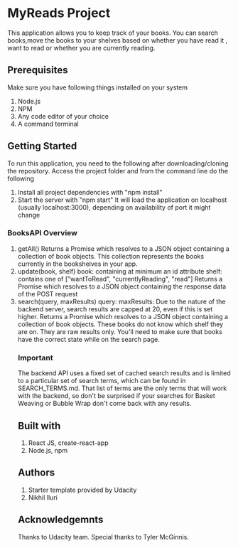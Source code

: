 # MyReads Project

This application allows you to keep track of your books. You can search books,move the books to your shelves based on whether you have read it , want to read or whether you are currently reading.

## Prerequisites

Make sure you have following things installed on your system
1) Node.js
2) NPM
3) Any code editor of your choice
4) A command terminal

## Getting Started

To run this application, you need to the following after downloading/cloning the repository.
Access the project folder and from the command line do the following
1) Install all project dependencies with "npm install"
2) Start the server with "npm start"
It will load the application on localhost (usually localhost:3000), depending on availability of port it might change

### BooksAPI Overview

1) getAll()
   Returns a Promise which resolves to a JSON object containing a collection of book objects.
   This collection represents the books currently in the bookshelves in your app.
2) update(book, shelf)
   book: <Object> containing at minimum an id attribute
   shelf: <String> contains one of ["wantToRead", "currentlyReading", "read"]
   Returns a Promise which resolves to a JSON object containing the response data of the POST request
3) search(query, maxResults)
    query: <String>
    maxResults: <Integer> Due to the nature of the backend server, search results are capped at 20, even if this is set higher.
    Returns a Promise which resolves to a JSON object containing a collection of book objects.
    These books do not know which shelf they are on. They are raw results only. You'll need to make sure that books have the correct state while on the search       page.


### Important

The backend API uses a fixed set of cached search results and is limited to a particular set of search terms, which can be found in SEARCH_TERMS.md. That list of terms are the only terms that will work with the backend, so don't be surprised if your searches for Basket Weaving or Bubble Wrap don't come back with any results.

## Built with

1) React JS, create-react-app
2) Node.js, npm

## Authors

1) Starter template provided by Udacity
2) Nikhil Iluri

## Acknowledgemnts

Thanks to Udacity team. Special thanks to Tyler McGinnis.